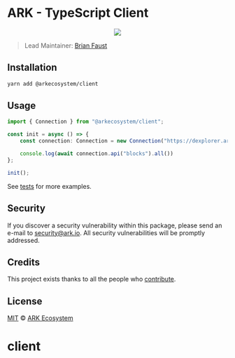 # ARK - TypeScript Client

<p align="center">
    <img src="./banner.png" />
</p>

> Lead Maintainer: [Brian Faust](https://github.com/faustbrian)

## Installation

```bash
yarn add @arkecosystem/client
```

## Usage

```ts
import { Connection } from "@arkecosystem/client";

const init = async () => {
	const connection: Connection = new Connection("https://dexplorer.ark.io/api/v2");

	console.log(await connection.api("blocks").all())
};

init();
```

See [tests](https://github.com/ArkEcosystem/javascript-client/tree/master/__tests__/resources) for more examples.

## Security

If you discover a security vulnerability within this package, please send an e-mail to security@ark.io. All security vulnerabilities will be promptly addressed.

## Credits

This project exists thanks to all the people who [contribute](../../contributors).

## License

[MIT](LICENSE) © [ARK Ecosystem](https://ark.io)
# client
